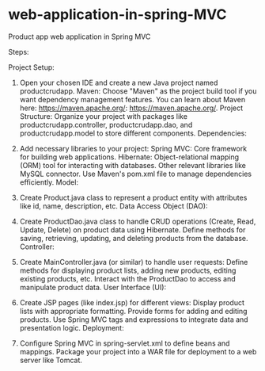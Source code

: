 # web-application-in-spring-MVC
Product app web application in Spring MVC

Steps:

Project Setup:

1. Open your chosen IDE and create a new Java project named productcrudapp.
Maven: Choose "Maven" as the project build tool if you want dependency management features. You can learn about Maven here: https://maven.apache.org/: https://maven.apache.org/.
Project Structure: Organize your project with packages like productcrudapp.controller, productcrudapp.dao, and productcrudapp.model to store different components.
Dependencies:

2. Add necessary libraries to your project:
Spring MVC: Core framework for building web applications.
Hibernate: Object-relational mapping (ORM) tool for interacting with databases.
Other relevant libraries like MySQL connector.
Use Maven's pom.xml file to manage dependencies efficiently.
Model:

3. Create Product.java class to represent a product entity with attributes like id, name, description, etc.
Data Access Object (DAO):

4. Create ProductDao.java class to handle CRUD operations (Create, Read, Update, Delete) on product data using Hibernate.
Define methods for saving, retrieving, updating, and deleting products from the database.
Controller:

5. Create MainController.java (or similar) to handle user requests:
Define methods for displaying product lists, adding new products, editing existing products, etc.
Interact with the ProductDao to access and manipulate product data.
User Interface (UI):

6. Create JSP pages (like index.jsp) for different views:
Display product lists with appropriate formatting.
Provide forms for adding and editing products.
Use Spring MVC tags and expressions to integrate data and presentation logic.
Deployment:

7. Configure Spring MVC in spring-servlet.xml to define beans and mappings.
Package your project into a WAR file for deployment to a web server like Tomcat.
